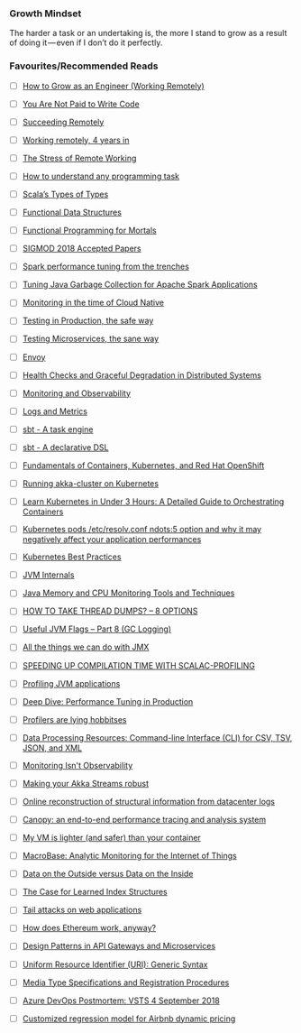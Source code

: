 ### Growth Mindset

The harder a task or an undertaking is, the more I stand to grow as a result of doing it — even if I don’t do it perfectly.

### Favourites/Recommended Reads
- [ ] [How to Grow as an Engineer (Working Remotely)](https://open.nytimes.com/how-to-grow-as-an-engineer-working-remotely-3baff8211f3e)
- [ ] [You Are Not Paid to Write Code](https://bravenewgeek.com/you-are-not-paid-to-write-code/)
- [ ] [Succeeding Remotely](https://medium.com/@yanismydj/succeeding-remotely-a10e404aa78d)
- [ ] [Working remotely, 4 years in](https://jvns.ca/blog/2018/02/18/working-remotely--4-years-in/)
- [ ] [The Stress of Remote Working](https://hackernoon.com/the-stress-of-remote-working-38be5bdcf4da)
- [ ] [How to understand any programming task](https://medium.freecodecamp.org/how-to-understand-any-programming-task-aea41eabe66e)

- [ ] [Scala’s Types of Types](https://ktoso.github.io/scala-types-of-types/)
- [ ] [Functional Data Structures](https://cs.uwaterloo.ca/~plragde/flaneries/FDS/)
- [ ] [Functional Programming for Mortals](https://leanpub.com/fpmortals/read)
- [ ] [SIGMOD 2018 Accepted Papers](https://medium.com/db-journal/sigmod2018-accepted-papers-f221d4321da9)
- [ ] [Spark performance tuning from the trenches](https://medium.com/teads-engineering/spark-performance-tuning-from-the-trenches-7cbde521cf60)
- [ ] [Tuning Java Garbage Collection for Apache Spark Applications](https://databricks.com/blog/2015/05/28/tuning-java-garbage-collection-for-spark-applications.html)
- [ ] [Monitoring in the time of Cloud Native](https://medium.com/@copyconstruct/monitoring-in-the-time-of-cloud-native-c87c7a5bfa3e)
- [ ] [Testing in Production, the safe way](https://medium.com/@copyconstruct/testing-in-production-the-safe-way-18ca102d0ef1)
- [ ] [Testing Microservices, the sane way](https://medium.com/@copyconstruct/testing-microservices-the-sane-way-9bb31d158c16)
- [ ] [Envoy](https://medium.com/@copyconstruct/envoy-953c340c2dca)
- [ ] [Health Checks and Graceful Degradation in Distributed Systems](https://medium.com/@copyconstruct/health-checks-in-distributed-systems-aa8a0e8c1672)
- [ ] [Monitoring and Observability](https://medium.com/@copyconstruct/monitoring-and-observability-8417d1952e1c)
- [ ] [Logs and Metrics](https://medium.com/@copyconstruct/logs-and-metrics-6d34d3026e38)
- [ ] [sbt - A task engine](https://jazzy.id.au/2015/03/03/sbt-task-engine.html)
- [ ] [sbt - A declarative DSL](https://jazzy.id.au/2015/03/04/sbt-declarative-dsl.html)
- [ ] [Fundamentals of Containers, Kubernetes, and Red Hat OpenShift](https://www.edx.org/course/fundamentals-containers-kubernetes-red-red-hat-do081x)
- [ ] [Running akka-cluster on Kubernetes](https://blog.softwaremill.com/running-akka-cluster-on-kubernetes-e4cd2913e951)
- [ ] [Learn Kubernetes in Under 3 Hours: A Detailed Guide to Orchestrating Containers](https://medium.freecodecamp.org/learn-kubernetes-in-under-3-hours-a-detailed-guide-to-orchestrating-containers-114ff420e882)
- [ ] [Kubernetes pods /etc/resolv.conf ndots:5 option and why it may negatively affect your application performances](https://pracucci.com/kubernetes-dns-resolution-ndots-options-and-why-it-may-affect-application-performances.html)
- [ ] [Kubernetes Best Practices](https://www.youtube.com/watch?v=wGz_cbtCiEA&list=PLIivdWyY5sqL3xfXz5xJvwzFW_tlQB_GB)
- [ ] [JVM Internals](http://blog.jamesdbloom.com/JVMInternals.html)
- [ ] [Java Memory and CPU Monitoring Tools and Techniques](https://dzone.com/articles/java-memory-and-cpu-monitoring-tools-and-technique)
- [ ] [HOW TO TAKE THREAD DUMPS? – 8 OPTIONS](https://blog.fastthread.io/2016/06/06/how-to-take-thread-dumps-7-options/)
- [ ] [Useful JVM Flags – Part 8 (GC Logging)](https://blog.codecentric.de/en/2014/01/useful-jvm-flags-part-8-gc-logging/)
- [ ] [All the things we can do with JMX](https://www.sderosiaux.com/articles/2017/02/14/all-the-things-we-can-do-with-jmx/)
- [ ] [SPEEDING UP COMPILATION TIME WITH SCALAC-PROFILING](https://www.scala-lang.org/blog/2018/06/04/scalac-profiling.html)
- [ ] [Profiling JVM applications](https://developer.lightbend.com/blog/2018-04-09-profiling-JVM-applications/)
- [ ] [Deep Dive: Performance Tuning in Production](https://www.youtube.com/watch?v=-aIGErebptM&t=4s)
- [ ] [Profilers are lying hobbitses](https://www.youtube.com/watch?v=7IkHIqPeFjY&feature=youtu.be)
- [ ] [Data Processing Resources: Command-line Interface (CLI) for CSV, TSV, JSON, and XML](https://ileriseviye.wordpress.com/2018/07/10/data-processing-resources-command-line-interface-cli-for-csv-tsv-json-and-xml/)
- [ ] [Monitoring Isn't Observability](https://www.vividcortex.com/blog/monitoring-isnt-observability)
- [ ] [Making your Akka Streams robust](https://medium.com/codestar-blog/making-your-akka-streams-robust-5305a031fecd)

- [ ] [Online reconstruction of structural information from datacenter logs](https://blog.acolyer.org/2017/05/31/online-reconstruction-of-structural-information-from-datacenter-logs/)
- [ ] [Canopy: an end-to-end performance tracing and analysis system](https://blog.acolyer.org/2017/11/22/canopy-an-end-to-end-performance-tracing-and-analysis-system/)
- [ ] [My VM is lighter (and safer) than your container](https://blog.acolyer.org/2017/11/02/my-vm-is-lighter-and-safer-than-your-container/)
- [ ] [MacroBase: Analytic Monitoring for the Internet of Things](https://blog.acolyer.org/2016/03/16/macrobase-analytic-monitoring-for-the-internet-of-things/)
- [ ] [Data on the Outside versus Data on the Inside](https://blog.acolyer.org/2016/09/13/data-on-the-outside-versus-data-on-the-inside/)
- [ ] [The Case for Learned Index Structures](https://www.arxiv-vanity.com/papers/1712.01208/)
- [ ] [Tail attacks on web applications](https://blog.acolyer.org/2017/12/11/tail-attacks-on-web-applications/)
- [ ] [How does Ethereum work, anyway?](https://medium.com/@preethikasireddy/how-does-ethereum-work-anyway-22d1df506369)
- [ ] [Design Patterns in API Gateways and Microservices](https://www.javacodegeeks.com/2017/10/design-patterns-api-gateways-microservices.html)
- [ ] [Uniform Resource Identifier (URI): Generic Syntax](https://tools.ietf.org/html/rfc3986)
- [ ] [Media Type Specifications and Registration Procedures](https://tools.ietf.org/html/rfc6838)
- [ ] [Azure DevOps Postmortem: VSTS 4 September 2018](https://blogs.msdn.microsoft.com/vsoservice/?p=17485)
- [ ] [Customized regression model for Airbnb dynamic pricing](https://blog.acolyer.org/2018/10/03/customized-regression-model-for-airbnb-dynamic-pricing/)




